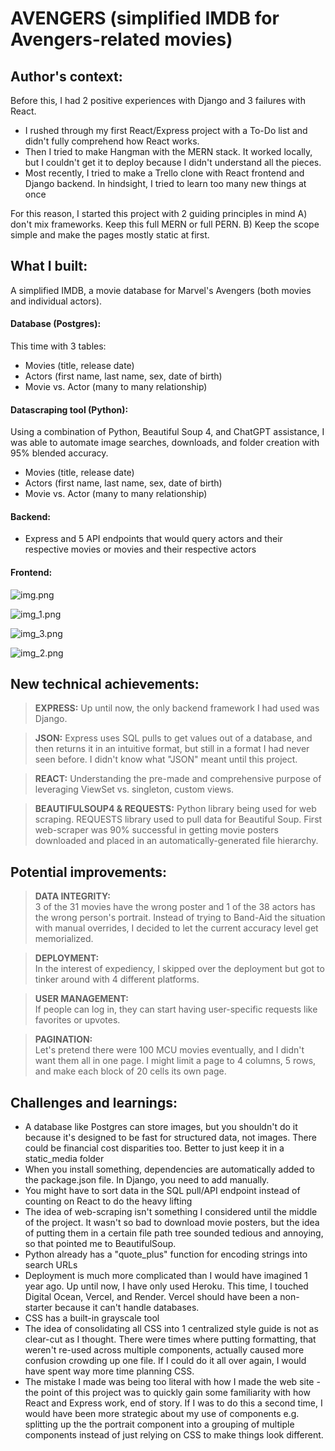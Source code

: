 # AVENGERS (simplified IMDB for Avengers-related movies)

## Author's context:
Before this, I had 2 positive experiences with Django and 3 failures with React. 
- I rushed through my first React/Express project with a To-Do list and didn't fully comprehend how React works.
- Then I tried to make Hangman with the MERN stack. It worked locally, but I couldn't get it to deploy because I didn't understand all the pieces.
- Most recently, I tried to make a Trello clone with React frontend and Django backend. In hindsight, I tried to learn too many new things at once

For this reason, I started this project with 2 guiding principles in mind A) don't mix frameworks. Keep this full MERN or full PERN. B) Keep the scope simple and make the pages mostly static at first.

## What I built:
A simplified IMDB, a movie database for Marvel's Avengers (both movies and individual actors).

#### Database (Postgres):
This time with 3 tables:
- Movies (title, release date)
- Actors (first name, last name, sex, date of birth)
- Movie vs. Actor (many to many relationship)

#### Datascraping tool (Python):
Using a combination of Python, Beautiful Soup 4, and ChatGPT assistance, I was able to automate image searches, downloads, and folder creation with 95% blended accuracy.
- Movies (title, release date)
- Actors (first name, last name, sex, date of birth)
- Movie vs. Actor (many to many relationship)

#### Backend:
- Express and 5 API endpoints that would query actors and their respective movies or movies and their respective actors

#### Frontend:
![img.png](img.png)


![img_1.png](img_1.png)


![img_3.png](img_3.png)


![img_2.png](img_2.png)


## New technical achievements:
>**EXPRESS:**
Up until now, the only backend framework I had used was Django.

>**JSON:**
Express uses SQL pulls to get values out of a database, and then returns it in an intuitive format, but still in a format I had never seen before. I didn't know what "JSON" meant until this project.

>**REACT:**
Understanding the pre-made and comprehensive purpose of leveraging ViewSet vs. singleton, custom views.

>**BEAUTIFULSOUP4 & REQUESTS:**
Python library being used for web scraping. REQUESTS library used to pull data for Beautiful Soup. First web-scraper was 90% successful in getting movie posters downloaded and placed in an automatically-generated file hierarchy.

## Potential improvements:
>**DATA INTEGRITY:**<br>
3 of the 31 movies have the wrong poster and 1 of the 38 actors has the wrong person's portrait. Instead of trying to Band-Aid the situation with manual overrides, I decided to let the current accuracy level get memorialized.

>**DEPLOYMENT:**<br>
In the interest of expediency, I skipped over the deployment but got to tinker around with 4 different platforms.

>**USER MANAGEMENT:**<br>
If people can log in, they can start having user-specific requests like favorites or upvotes.<br>

>**PAGINATION:**<br>
Let's pretend there were 100 MCU movies eventually, and I didn't want them all in one page. I might limit a page to 4 columns, 5 rows, and make each block of 20 cells its own page.<br>

## Challenges and learnings:
- A database like Postgres can store images, but you shouldn't do it because it's designed to be fast for structured data, not images. There could be financial cost disparities too. Better to just keep it in a static_media folder
- When you install something, dependencies are automatically added to the package.json file. In Django, you need to add manually.
- You might have to sort data in the SQL pull/API endpoint instead of counting on React to do the heavy lifting
- The idea of web-scraping isn't something I considered until the middle of the project. It wasn't so bad to download movie posters, but the idea of putting them in a certain file path tree sounded tedious and annoying, so that pointed me to BeautifulSoup.
- Python already has a "quote_plus" function for encoding strings into search URLs
- Deployment is much more complicated than I would have imagined 1 year ago. Up until now, I have only used Heroku. This time, I touched Digital Ocean, Vercel, and Render. Vercel should have been a non-starter because it can't handle databases.
- CSS has a built-in grayscale tool
- The idea of consolidating all CSS into 1 centralized style guide is not as clear-cut as I thought. There were times where putting formatting, that weren't re-used across multiple components, actually caused more confusion crowding up one file. If I could do it all over again, I would have spent way more time planning CSS.
- The mistake I made was being too literal with how I made the web site - the point of this project was to quickly gain some familiarity with how React and Express work, end of story. If I was to do this a second time, I would have been more strategic about my use of components e.g. splitting up the the portrait component into a grouping of multiple components instead of just relying on CSS to make things look different.